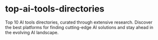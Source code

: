 # top-ai-tools-directories
Top 10 AI tools directories, curated through extensive research. Discover the best platforms for finding cutting-edge AI solutions and stay ahead in the evolving AI landscape.
